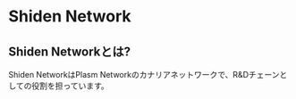 # Shiden Network

## **Shiden Networkとは?**

Shiden NetworkはPlasm Networkのカナリアネットワークで、R&Dチェーンとしての役割を担っています。

